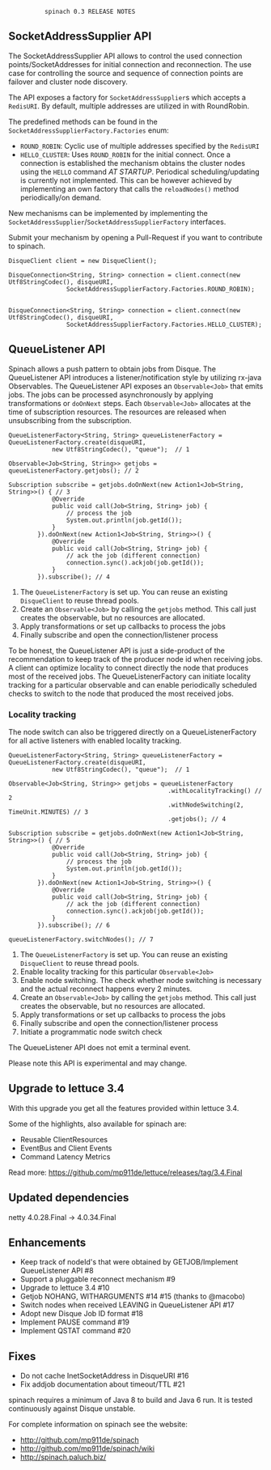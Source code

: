               spinach 0.3 RELEASE NOTES


SocketAddressSupplier API
-------------------------

The SocketAddressSupplier API allows to control the used
connection points/SocketAddresses for initial connection and reconnection.
The use case for controlling the source and sequence of
connection points are failover and cluster node discovery.

The API exposes a factory for `SocketAddressSupplier`s which accepts
a `RedisURI`. By default, multiple addresses are utilized in with RoundRobin.

The predefined methods can be found in the `SocketAddressSupplierFactory.Factories` enum:

* `ROUND_ROBIN`: Cyclic use of multiple addresses specified by the `RedisURI`
* `HELLO_CLUSTER`: Uses `ROUND_ROBIN` for the initial connect. Once a connection is
   established the mechanism obtains the cluster nodes using the `HELLO`
   command *AT STARTUP*. Periodical scheduling/updating is currently not implemented.
   This can be however achieved by implementing an own factory
   that calls the `reloadNodes()` method periodically/on demand.

New mechanisms can be implemented by implementing the
`SocketAddressSupplier`/`SocketAddressSupplierFactory` interfaces.

Submit your mechanism by opening a Pull-Request if you want to contribute to spinach.


```
DisqueClient client = new DisqueClient();

DisqueConnection<String, String> connection = client.connect(new Utf8StringCodec(), disqueURI,
                SocketAddressSupplierFactory.Factories.ROUND_ROBIN);


DisqueConnection<String, String> connection = client.connect(new Utf8StringCodec(), disqueURI,
                SocketAddressSupplierFactory.Factories.HELLO_CLUSTER);
```

QueueListener API
-----------------

Spinach allows a push pattern to obtain jobs from Disque. The QueueListener API
introduces a listener/notification style by utilizing rx-java Observables.
The QueueListener API exposes an `Observable<Job>` that emits jobs.
The jobs can be processed asynchronously by applying transformations
or `doOnNext` steps. Each `Observable<Job>` allocates at the time
of subscription resources. The resources are released when unsubscribing
from the subscription.

```
QueueListenerFactory<String, String> queueListenerFactory = QueueListenerFactory.create(disqueURI,
            new Utf8StringCodec(), "queue");  // 1

Observable<Job<String, String>> getjobs = queueListenerFactory.getjobs(); // 2

Subscription subscribe = getjobs.doOnNext(new Action1<Job<String, String>>() { // 3
            @Override
            public void call(Job<String, String> job) {
                // process the job
                System.out.println(job.getId());
            }
        }).doOnNext(new Action1<Job<String, String>>() {
            @Override
            public void call(Job<String, String> job) {
                // ack the job (different connection)
                connection.sync().ackjob(job.getId());
            }
        }).subscribe(); // 4
```

1. The `QueueListenerFactory` is set up. You can reuse an existing `DisqueClient`
   to reuse thread pools.
2. Create an `Observable<Job>` by calling the `getjobs` method. This call
   just creates the observable, but no resources are allocated.
3. Apply transformations or set up callbacks to process the jobs
4. Finally subscribe and open the connection/listener process

To be honest, the QueueListener API is just a side-product of the
recommendation to keep track of the producer node id when receiving jobs.
A client can optimize locality to connect directly the node that produces
most of the received jobs. The QueueListenerFactory can initiate locality tracking
for a particular observable and can enable periodically scheduled checks to
switch to the node that produced the most received jobs.


### Locality tracking

The node switch can also be triggered directly on a QueueListenerFactory for all
active listeners with enabled locality tracking.

```
QueueListenerFactory<String, String> queueListenerFactory = QueueListenerFactory.create(disqueURI,
            new Utf8StringCodec(), "queue");  // 1

Observable<Job<String, String>> getjobs = queueListenerFactory
                                            .withLocalityTracking() // 2
                                            .withNodeSwitching(2, TimeUnit.MINUTES) // 3
                                            .getjobs(); // 4

Subscription subscribe = getjobs.doOnNext(new Action1<Job<String, String>>() { // 5
            @Override
            public void call(Job<String, String> job) {
                // process the job
                System.out.println(job.getId());
            }
        }).doOnNext(new Action1<Job<String, String>>() {
            @Override
            public void call(Job<String, String> job) {
                // ack the job (different connection)
                connection.sync().ackjob(job.getId());
            }
        }).subscribe(); // 6

queueListenerFactory.switchNodes(); // 7
```

1. The `QueueListenerFactory` is set up. You can reuse an existing `DisqueClient`
   to reuse thread pools.
2. Enable locality tracking for this particular `Observable<Job>`
3. Enable node switching. The check whether node switching is necessary and
   the actual reconnect happens every 2 minutes.
4. Create an `Observable<Job>` by calling the `getjobs` method. This call
   just creates the observable, but no resources are allocated.
5. Apply transformations or set up callbacks to process the jobs
6. Finally subscribe and open the connection/listener process
7. Initiate a programmatic node switch check

The QueueListener API does not emit a terminal event.

Please note this API is experimental and may change.


Upgrade to lettuce 3.4
----------------------

With this upgrade you get all the features provided within lettuce 3.4. 

Some of the highlights, also available for spinach are:

* Reusable ClientResources
* EventBus and Client Events
* Command Latency Metrics

Read more: https://github.com/mp911de/lettuce/releases/tag/3.4.Final


Updated dependencies
--------------------

netty 4.0.28.Final -> 4.0.34.Final

Enhancements
------------
* Keep track of nodeId's that were obtained by GETJOB/Implement QueueListener API #8
* Support a pluggable reconnect mechanism #9
* Upgrade to lettuce 3.4 #10
* Getjob NOHANG, WITHARGUMENTS #14 #15 (thanks to @macobo)
* Switch nodes when received LEAVING in QueueListener API #17
* Adopt new Disque Job ID format #18
* Implement PAUSE command #19
* Implement QSTAT command #20
 
Fixes
-----
* Do not cache InetSocketAddress in DisqueURI #16
* Fix addjob documentation about timeout/TTL #21

spinach requires a minimum of Java 8 to build and Java 6 run. It is tested continuously against Disque unstable.

For complete information on spinach see the website:

* http://github.com/mp911de/spinach
* http://github.com/mp911de/spinach/wiki
* http://spinach.paluch.biz/

